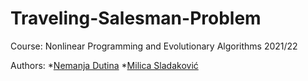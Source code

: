 # Traveling-Salesman-Problem
Course: Nonlinear Programming and Evolutionary Algorithms 2021/22

Authors: *[Nemanja Dutina](https://github.com/eXtremeNemanja) *[Milica Sladaković](https://github.com/coma007)
